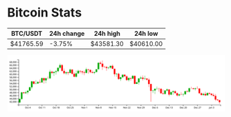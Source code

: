 # Bitcoin Stats

BTC/USDT|24h change|24h high|24h low|
|---|---|---|---|
|$41765.59|-3.75%|$43581.30|$40610.00|

<img src="./chart.svg">
